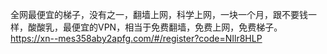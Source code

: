 全网最便宜的梯子，没有之一，翻墙上网，科学上网，一块一个月，跟不要钱一样，酸酸乳，最便宜的VPN，相当于免费翻墙，免费上网，免费梯子。
https://xn--mes358aby2apfg.com/#/register?code=NIlr8HLP 
